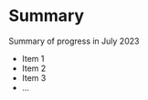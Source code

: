 Summary
===============================

Summary of progress in July 2023

- Item 1
- Item 2
- Item 3
- ...
